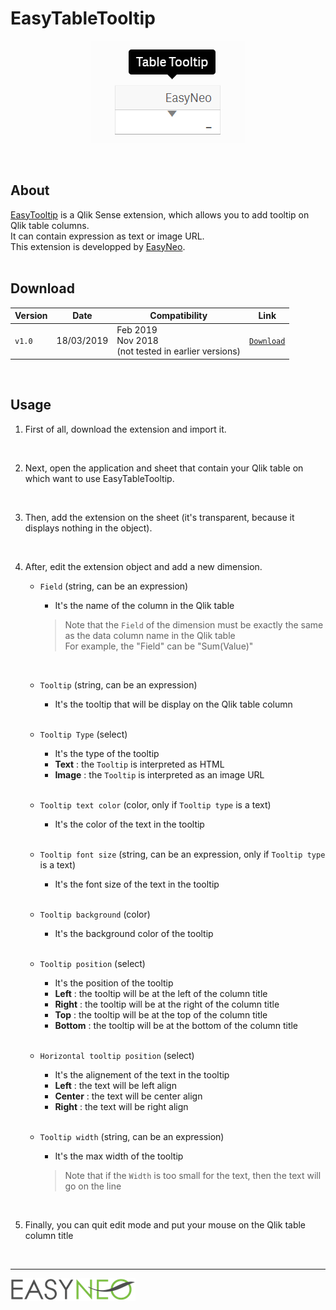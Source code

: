 # EasyTableTooltip

<p align="center">
  <img src="https://github.com/sebastiengunther/EasyTableTooltip/blob/master/easy-tabletooltip-preview.png?raw=true"/>
</p>
<br/>

## About

[EasyTooltip](https://github.com/sebastiengunther/EasyTableTooltip/) is a Qlik Sense extension, which allows you to add tooltip on Qlik table columns.
<br/>
It can contain expression as text or image URL.
<br/>
This extension is developped by [EasyNeo](https://www.easyneo.fr/).
<br/>
<br/>

## Download
  
| Version | Date | Compatibility | Link |
| --- | --- | --- | --- |
| `v1.0` | 18/03/2019 | Feb 2019 <br/> Nov 2018 <br/> (not tested in earlier versions) | [`Download`](https://github.com/sebastiengunther/EasyTableTooltip/archive/master.zip) |
  
<br/>

## Usage

1. First of all, download the extension and import it.
  <br/>

2. Next, open the application and sheet that contain your Qlik table on which want to use EasyTableTooltip.
  <br/>

3. Then, add the extension on the sheet (it's transparent, because it displays nothing in the object).
  <br/>

4. After, edit the extension object and add a new dimension.

    * `Field` (string, can be an expression)
      * It's the name of the column in the Qlik table
      > Note that the `Field` of the dimension must be exactly the same as the data column name in the Qlik table <br/>
      > For example, the "Field" can be "Sum(Value)"
      <br/>
      
    * `Tooltip` (string, can be an expression)
      * It's the tooltip that will be display on the Qlik table column
      <br/>
      
    * `Tooltip Type` (select)
      * It's the type of the tooltip
      * __Text__ : the `Tooltip` is interpreted as HTML
      * __Image__ : the `Tooltip` is interpreted as an image URL
      <br/>
      
    * `Tooltip text color` (color, only if `Tooltip type` is a text)
      * It's the color of the text in the tooltip
      <br/>
      
    * `Tooltip font size` (string, can be an expression, only if `Tooltip type` is a text)
      * It's the font size of the text in the tooltip
      <br/>
      
    * `Tooltip background` (color)
      * It's the background color of the tooltip
      <br/>
      
    * `Tooltip position` (select)
      * It's the position of the tooltip
      * __Left__ : the tooltip will be at the left of the column title
      * __Right__ : the tooltip will be at the right of the column title
      * __Top__ : the tooltip will be at the top of the column title
      * __Bottom__ : the tooltip will be at the bottom of the column title
      <br/>
      
    * `Horizontal tooltip position` (select)
      * It's the alignement of the text in the tooltip
      * __Left__ : the text will be left align
      * __Center__ : the text will be center align
      * __Right__ : the text will be right align
      <br/>
      
    * `Tooltip width` (string, can be an expression)
      * It's the max width of the tooltip
      > Note that if the `Width` is too small for the text, then the text will go on the line
      <br/>

5. Finally, you can quit edit mode and put your mouse on the Qlik table column title


<br/>
<hr/>

[![EasyNEo](https://github.com/sebastiengunther/EasyTableTooltip/blob/master/resources/image/easyneo_transparent.png?raw=true)](https://www.easyneo.fr/)













